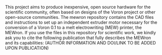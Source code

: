 This project aims to produce inexpensive, open source hardware for the scientific community, often based on designs of the Voron project or other open-source communities.
The mewron repository contains the CAD files and instructions to set up an independent extruder motor necessary for the conversion of a Voron 0.1 to a melt electrowriting (MEW) printer, the MEWron.
If you use the files in this repository for scientific work, we kindly ask you to cite the following publication that fully describes the MEWron and its capabilities:
(AUTHOR INFORMATION AND DOI/LINK TO BE ADDED UPON PUBLICATION)
